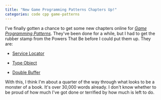 ```yaml
---
title: "New Game Programming Patterns Chapters Up!"
categories: code cpp game-patterns
---
```


I've finally gotten a chance to get some new chapters online for *[Game
Programming Patterns][]*. They've been done for a while, but I had to get the
rubber stamp from the Powers That Be before I could put them up. They are:

[game programming patterns]: http://gameprogrammingpatterns.com/

  * [Service Locator](http://gameprogrammingpatterns.com/service-locator.html)

  * [Type Object](http://gameprogrammingpatterns.com/type-object.html)

  * [Double Buffer](http://gameprogrammingpatterns.com/double-buffer.html)

With this, I think I'm about a quarter of the way through what looks to be a
monster of a book. It's over 30,000 words already. I don't know whether to be
proud of how much I've got done or terrified by how much is left to do.
